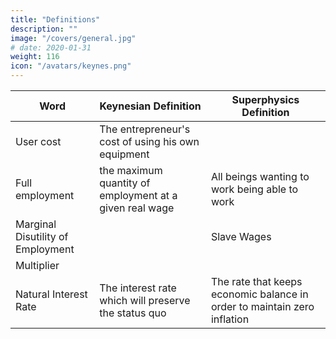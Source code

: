 ```yaml
---
title: "Definitions"
description: ""
image: "/covers/general.jpg"
# date: 2020-01-31
weight: 116
icon: "/avatars/keynes.png"
---
```



Word | Keynesian Definition | Superphysics Definition
--- | --- | ---  
User cost | The entrepreneur's cost of using his own equipment | 
Full employment | the maximum quantity of employment at a given real wage | All beings wanting to work being able to work 
Marginal Disutility of Employment | | Slave Wages
Multiplier | | 
Natural Interest Rate | The interest rate which will preserve the status quo | The rate that keeps economic balance in order to maintain zero inflation
